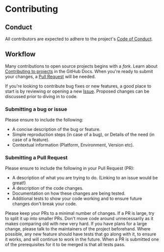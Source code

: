 # Contributing

## Conduct

All contributors are expected to adhere to the project's [Code of Conduct](./CODE_OF_CONDUCT.md).

## Workflow

Many contributions to open source projects begins with a _fork_. Learn about [Contributing to projects](https://docs.github.com/en/get-started/quickstart/contributing-to-projects) in the GitHub Docs. When you're ready to submit your changes, a [Pull Request](https://docs.github.com/en/get-started/quickstart/contributing-to-projects#making-a-pull-request) will be needed.

If you're looking to contribute bug fixes or new features, a good place to start is by reviewing or opening a new [Issue](../../issues). Proposed changes can be discussed prior to diving in to code.

### Submitting a bug or issue

Please ensure to include the following:

* A concise description of the bug or feature.
* Simple reproduction steps (in case of a bug), or Details of the need (in case of a feature).
* Contextual information (Platform, Environment, Version etc).

### Submitting a Pull Request

Please ensure to include the following in your Pull Request (PR):

* A description of what you are trying to do. (Linking to an issue would be great!)
* A description of the code changes.
* Documentation on how these changes are being tested.
* Additional tests to show your code working and to ensure future changes don't break your code.

Please keep your PRs to a minimal number of changes. If a PR is large, try to split it up into smaller PRs. Don't move code around unnecessarily as it makes comparing old with new very hard. If you have plans for a large change, please talk to the maintainers of the project beforehand. Where possible, any new feature should have tests that go along with it, to ensure it works, and will continue to work in the future. When a PR is submitted one of the prerequisites for it to be merged is that all tests pass.
